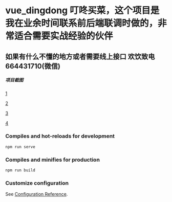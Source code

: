 # vue_dingdong 叮咚买菜，这个项目是我在业余时间联系前后端联调时做的，非常适合需要实战经验的伙伴

## 如果有什么不懂的地方或者需要线上接口 欢饮致电 664431710(微信)

##### 项目截图
[1](https://github.com/sirfuao/imgages/blob/master/001.gif)

[2](https://github.com/sirfuao/imgages/blob/master/002.gif)

[3](https://github.com/sirfuao/imgages/blob/master/003.gif)

[4](https://github.com/sirfuao/imgages/blob/master/004.gif)

### Compiles and hot-reloads for development
```
npm run serve
```

### Compiles and minifies for production
```
npm run build
```

### Customize configuration
See [Configuration Reference](https://cli.vuejs.org/config/).

